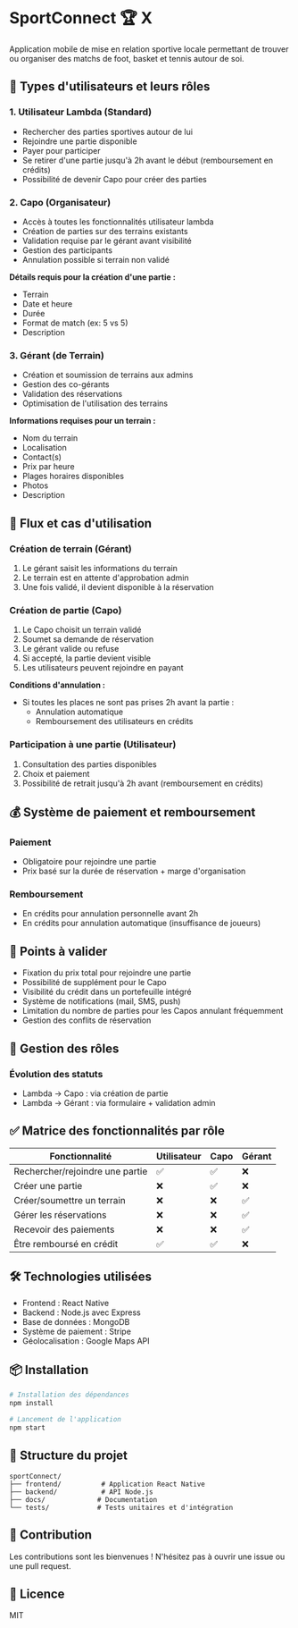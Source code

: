 # SportConnect 🏆 X

Application mobile de mise en relation sportive locale permettant de trouver ou organiser des matchs de foot, basket et tennis autour de soi.

## 👥 Types d'utilisateurs et leurs rôles

### 1. Utilisateur Lambda (Standard)
- Rechercher des parties sportives autour de lui
- Rejoindre une partie disponible
- Payer pour participer
- Se retirer d'une partie jusqu'à 2h avant le début (remboursement en crédits)
- Possibilité de devenir Capo pour créer des parties

### 2. Capo (Organisateur)
- Accès à toutes les fonctionnalités utilisateur lambda
- Création de parties sur des terrains existants
- Validation requise par le gérant avant visibilité
- Gestion des participants
- Annulation possible si terrain non validé

**Détails requis pour la création d'une partie :**
- Terrain
- Date et heure
- Durée
- Format de match (ex: 5 vs 5)
- Description

### 3. Gérant (de Terrain)
- Création et soumission de terrains aux admins
- Gestion des co-gérants
- Validation des réservations
- Optimisation de l'utilisation des terrains

**Informations requises pour un terrain :**
- Nom du terrain
- Localisation
- Contact(s)
- Prix par heure
- Plages horaires disponibles
- Photos
- Description

## 🔁 Flux et cas d'utilisation

### Création de terrain (Gérant)
1. Le gérant saisit les informations du terrain
2. Le terrain est en attente d'approbation admin
3. Une fois validé, il devient disponible à la réservation

### Création de partie (Capo)
1. Le Capo choisit un terrain validé
2. Soumet sa demande de réservation
3. Le gérant valide ou refuse
4. Si accepté, la partie devient visible
5. Les utilisateurs peuvent rejoindre en payant

**Conditions d'annulation :**
- Si toutes les places ne sont pas prises 2h avant la partie :
  - Annulation automatique
  - Remboursement des utilisateurs en crédits

### Participation à une partie (Utilisateur)
1. Consultation des parties disponibles
2. Choix et paiement
3. Possibilité de retrait jusqu'à 2h avant (remboursement en crédits)

## 💰 Système de paiement et remboursement

### Paiement
- Obligatoire pour rejoindre une partie
- Prix basé sur la durée de réservation + marge d'organisation

### Remboursement
- En crédits pour annulation personnelle avant 2h
- En crédits pour annulation automatique (insuffisance de joueurs)

## 📌 Points à valider

- Fixation du prix total pour rejoindre une partie
- Possibilité de supplément pour le Capo
- Visibilité du crédit dans un portefeuille intégré
- Système de notifications (mail, SMS, push)
- Limitation du nombre de parties pour les Capos annulant fréquemment
- Gestion des conflits de réservation

## 🔐 Gestion des rôles

### Évolution des statuts
- Lambda → Capo : via création de partie
- Lambda → Gérant : via formulaire + validation admin

## ✅ Matrice des fonctionnalités par rôle

| Fonctionnalité | Utilisateur | Capo | Gérant |
|----------------|-------------|------|---------|
| Rechercher/rejoindre une partie | ✅ | ✅ | ❌ |
| Créer une partie | ❌ | ✅ | ❌ |
| Créer/soumettre un terrain | ❌ | ❌ | ✅ |
| Gérer les réservations | ❌ | ❌ | ✅ |
| Recevoir des paiements | ❌ | ❌ | ✅ |
| Être remboursé en crédit | ✅ | ✅ | ❌ |

## 🛠️ Technologies utilisées

- Frontend : React Native
- Backend : Node.js avec Express
- Base de données : MongoDB
- Système de paiement : Stripe
- Géolocalisation : Google Maps API

## 📦 Installation

```bash
# Installation des dépendances
npm install

# Lancement de l'application
npm start
```

## 📁 Structure du projet

```
sportConnect/
├── frontend/          # Application React Native
├── backend/           # API Node.js
├── docs/             # Documentation
└── tests/            # Tests unitaires et d'intégration
```

## 🤝 Contribution

Les contributions sont les bienvenues ! N'hésitez pas à ouvrir une issue ou une pull request.

## 📄 Licence

MIT 
